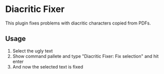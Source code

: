 
# Diacritic Fixer

This plugin fixes problems with diacritic characters copied from PDFs.


## Usage

1. Select the ugly text
2. Show command pallete and type "Diacritic Fixer: Fix selection" and hit enter
3. And now the selected text is fixed

